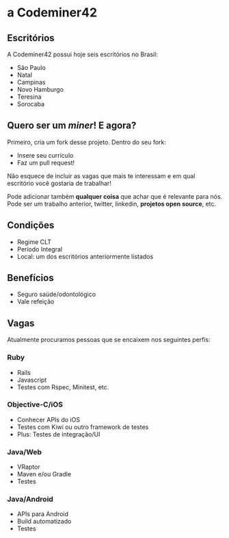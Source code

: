 # a Codeminer42

## Escritórios

A Codeminer42 possui hoje seis escritórios no Brasil:

- São Paulo
- Natal
- Campinas
- Novo Hamburgo
- Teresina
- Sorocaba

## Quero ser um *miner*! E agora?

Primeiro, cria um fork desse projeto. Dentro do seu fork:

- Insere seu currículo
- Faz um pull request!

Não esquece de incluir as vagas que mais te interessam e em qual
escritório você gostaria de trabalhar!

Pode adicionar também **qualquer coisa** que achar que é relevante para
nós. Pode ser um trabalho anterior, twitter, linkedin, **projetos open
source**, etc.

## Condições

- Regime CLT
- Período Integral
- Local: um dos escritórios anteriormente listados

## Benefícios

- Seguro saúde/odontológico
- Vale refeição

## Vagas

Atualmente procuramos pessoas que se encaixem nos seguintes perfis:

### Ruby
- Rails
- Javascript
- Testes com Rspec, Minitest, etc.

### Objective-C/iOS
- Conhecer APIs do iOS
- Testes com Kiwi ou outro framework de testes
- Plus: Testes de integração/UI

### Java/Web
- VRaptor
- Maven e/ou Gradle
- Testes

### Java/Android
- APIs para Android
- Build automatizado
- Testes
